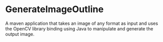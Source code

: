 # GenerateImageOutline

A maven application that takes an image of any format as input and uses the OpenCV library binding using Java to manipulate and generate the output image. 
